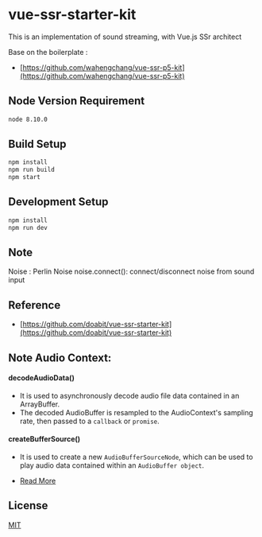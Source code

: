 # vue-ssr-starter-kit

This is an implementation of sound streaming, with Vue.js SSr architect

Base on the boilerplate :
 - [https://github.com/wahengchang/vue-ssr-p5-kit](https://github.com/wahengchang/vue-ssr-p5-kit)

## Node Version Requirement

```bash
node 8.10.0
```

## Build Setup

``` bash
npm install
npm run build
npm start
```

## Development Setup

```bash
npm install
npm run dev
```

## Note

 Noise : Perlin Noise 
 noise.connect(): connect/disconnect noise from sound input

## Reference

 - [https://github.com/doabit/vue-ssr-starter-kit](https://github.com/doabit/vue-ssr-starter-kit)


## Note Audio Context:


#### decodeAudioData()

 - It is used to asynchronously decode audio file data contained in an ArrayBuffer.
 - The decoded AudioBuffer is resampled to the AudioContext's sampling rate, then passed to a `callback` or `promise`.

#### createBufferSource()

 - It is used to create a new `AudioBufferSourceNode`, which can be used to play audio data contained within an `AudioBuffer object`.

  - [Read More](https://developer.mozilla.org/en-US/docs/Web/API/BaseAudioContext/createBufferSource)

## License

[MIT](http://opensource.org/licenses/MIT)
